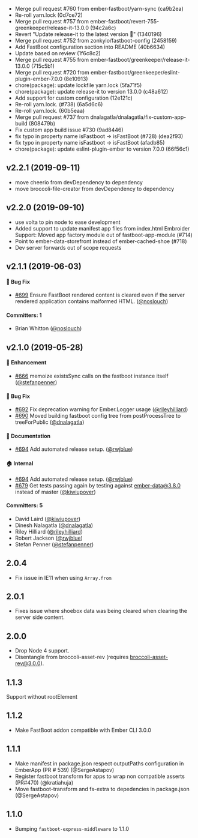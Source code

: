 * Merge pull request #760 from ember-fastboot/yarn-sync (ca9b2ea)
* Re-roll yarn.lock (0d7ce72)
* Merge pull request #757 from ember-fastboot/revert-755-greenkeeper/release-it-13.0.0 (94c2a6c)
* Revert "Update release-it to the latest version 🚀" (1340196)
* Merge pull request #752 from zonkyio/fastboot-config (2458159)
* Add FastBoot configuration section into README (40b6634)
* Update based on review (1f6c8c2)
* Merge pull request #755 from ember-fastboot/greenkeeper/release-it-13.0.0 (715c5b1)
* Merge pull request #720 from ember-fastboot/greenkeeper/eslint-plugin-ember-7.0.0 (8e10913)
* chore(package): update lockfile yarn.lock (5fa71f5)
* chore(package): update release-it to version 13.0.0 (c48a612)
* Add support for custom configuration (12e121c)
* Re-roll yarn.lock. (#738) (6a5d6c6)
* Re-roll yarn.lock. (60b5eaa)
* Merge pull request #737 from dnalagatla/dnalagatla/fix-custom-app-build (808479b)
* Fix custom app build issue #730 (9ad8446)
* fix typo in property name isFastboot -> isFastBoot (#728) (dea2f93)
* fix typo in property name isFastboot -> isFastBoot (afadb85)
* chore(package): update eslint-plugin-ember to version 7.0.0 (66f56c1)


## v2.2.1 (2019-09-11)

* move cheerio from devDependency to dependency
* move broccoli-file-creator from devDependency to dependency

## v2.2.0 (2019-09-10)

* use volta to pin node to ease development
* Added support to update manifest app files from index.html
 Embroider Support: Moved app factory module out of fastboot-app-module (#714)
* Point to ember-data-storefront instead of ember-cached-shoe (#718)
* Dev server forwards out of scope requests

## v2.1.1 (2019-06-03)

#### :bug: Bug Fix
* [#699](https://github.com/ember-fastboot/ember-cli-fastboot/pull/699) Ensure FastBoot rendered content is cleared even if the server rendered application contains malformed HTML. ([@noslouch](https://github.com/noslouch))

#### Committers: 1
- Brian Whitton ([@noslouch](https://github.com/noslouch))

## v2.1.0 (2019-05-28)

#### :rocket: Enhancement
* [#666](https://github.com/ember-fastboot/ember-cli-fastboot/pull/666) memoize existsSync calls on the fastboot instance itself ([@stefanpenner](https://github.com/stefanpenner))

#### :bug: Bug Fix
* [#692](https://github.com/ember-fastboot/ember-cli-fastboot/pull/692) Fix deprecation warning for Ember.Logger usage ([@rileyhilliard](https://github.com/rileyhilliard))
* [#690](https://github.com/ember-fastboot/ember-cli-fastboot/pull/690) Moved building fastboot config tree from postProcessTree to treeForPublic ([@dnalagatla](https://github.com/dnalagatla))

#### :memo: Documentation
* [#694](https://github.com/ember-fastboot/ember-cli-fastboot/pull/694) Add automated release setup. ([@rwjblue](https://github.com/rwjblue))

#### :house: Internal
* [#694](https://github.com/ember-fastboot/ember-cli-fastboot/pull/694) Add automated release setup. ([@rwjblue](https://github.com/rwjblue))
* [#679](https://github.com/ember-fastboot/ember-cli-fastboot/pull/679) Get tests passing again by testing against ember-data@3.8.0 instead of master ([@kiwiupover](https://github.com/kiwiupover))

#### Committers: 5
- David Laird ([@kiwiupover](https://github.com/kiwiupover))
- Dinesh Nalagatla ([@dnalagatla](https://github.com/dnalagatla))
- Riley Hilliard ([@rileyhilliard](https://github.com/rileyhilliard))
- Robert Jackson ([@rwjblue](https://github.com/rwjblue))
- Stefan Penner ([@stefanpenner](https://github.com/stefanpenner))

## 2.0.4

* Fix issue in IE11 when using `Array.from`

## 2.0.1
* Fixes issue where shoebox data was being cleared when clearing the server side content.

## 2.0.0

* Drop Node 4 support.
* Disentangle from broccoli-asset-rev (requires broccoli-asset-rev@3.0.0).

## 1.1.3

Support without rootElement

## 1.1.2

* Make FastBoot addon compatible with Ember CLI 3.0.0

## 1.1.1

* Make manifest in package.json respect outputPaths configuration in EmberApp (PR # 539) (@SergeAstapov)
* Register fastboot transform for apps to wrap non compatible asserts (PR#470) (@kratiahuja)
* Move fastboot-transform and fs-extra to depedencies in package.json (@SergeAstapov)

## 1.1.0

* Bumping `fastboot-express-middleware` to 1.1.0
